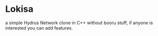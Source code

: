 # Lokisa
a simple Hydrus Network clone in C++ without booru stuff, if anyone is interested you can add features.
